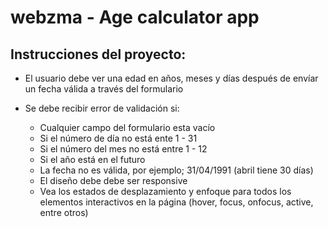 # webzma - Age calculator app

## Instrucciones del proyecto: 

- El usuario debe ver una edad en años, meses y días después de envíar un fecha válida a través del formulario

- Se debe recibir error de validación si: 
  - Cualquier campo del formulario esta vacío
  - Si el número de día no está ente 1 - 31
  - Si el número del mes no está entre 1 - 12
  - Si el año está en el futuro
  - La fecha no es válida, por ejemplo; 31/04/1991 (abril tiene 30 días)
  - El diseño debe debe ser responsive 
  - Vea los estados de desplazamiento y enfoque para todos los elementos interactivos en la página (hover, focus, onfocus, active, entre otros)

